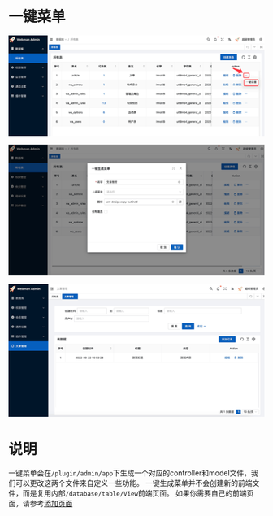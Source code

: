 # 一键菜单
![](../img/create-menu.png)

![](../img/create-menu2.png)

![](../img/create-menu3.png)

# 说明
一键菜单会在`/plugin/admin/app`下生成一个对应的controller和model文件，我们可以更改这两个文件来自定义一些功能。
一键生成菜单并不会创建新的前端文件，而是复用内部`/database/table/View`前端页面。
如果你需要自己的前端页面，请参考[添加页面](../development/page.md)